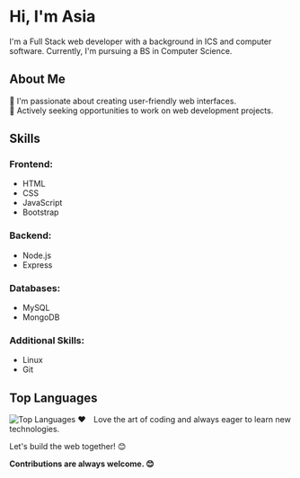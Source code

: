 # Hi, I'm Asia
I'm a Full Stack web developer with a background in ICS and computer software. Currently, I'm pursuing a BS in Computer Science.

## About Me
🌱 I'm passionate about creating user-friendly web interfaces.  
💼 Actively seeking opportunities to work on web development projects.  

## Skills
### Frontend:
- HTML
- CSS
- JavaScript
- Bootstrap

### Backend:
- Node.js
- Express

### Databases:
- MySQL
- MongoDB



### Additional Skills:
- Linux
- Git
## Top Languages
![Top Languages](https://github-readme-stats.vercel.app/api/top-langs/?username=asia272&layout=compact)
❤️ Love the art of coding and always eager to learn new technologies.

Let's build the web together! 😊

**Contributions are always welcome. 😊**

